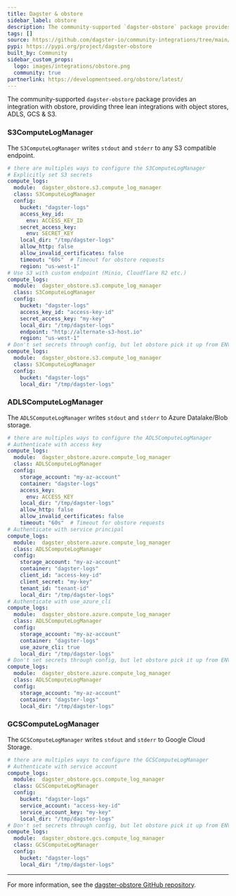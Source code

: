 ```yaml
---
title: Dagster & obstore
sidebar_label: obstore
description: The community-supported `dagster-obstore` package provides an integration with obstore.
tags: []
source: https://github.com/dagster-io/community-integrations/tree/main/libraries/dagster-obstore
pypi: https://pypi.org/project/dagster-obstore
built_by: Community
sidebar_custom_props:
  logo: images/integrations/obstore.png
  community: true
partnerlink: https://developmentseed.org/obstore/latest/
---
```


The community-supported `dagster-obstore` package provides an integration with obstore, providing three lean integrations with object stores, ADLS, GCS & S3.

### S3ComputeLogManager

The `S3ComputeLogManager` writes `stdout` and `stderr` to any S3 compatible endpoint.

```yaml
# there are multiples ways to configure the S3ComputeLogManager
# Explicitly set S3 secrets
compute_logs:
  module:  dagster_obstore.s3.compute_log_manager
  class: S3ComputeLogManager
  config:
    bucket: "dagster-logs"
    access_key_id:
      env: ACCESS_KEY_ID
    secret_access_key:
      env: SECRET_KEY
    local_dir: "/tmp/dagster-logs"
    allow_http: false
    allow_invalid_certificates: false
    timeout: "60s"  # Timeout for obstore requests
    region: "us-west-1"
# Use S3 with custom endpoint (Minio, Cloudflare R2 etc.)
compute_logs:
  module:  dagster_obstore.s3.compute_log_manager
  class: S3ComputeLogManager
  config:
    bucket: "dagster-logs"
    access_key_id: "access-key-id"
    secret_access_key: "my-key"
    local_dir: "/tmp/dagster-logs"
    endpoint: "http://alternate-s3-host.io"
    region: "us-west-1"
# Don't set secrets through config, but let obstore pick it up from ENV VARS
compute_logs:
  module:  dagster_obstore.s3.compute_log_manager
  class: S3ComputeLogManager
  config:
    bucket: "dagster-logs"
    local_dir: "/tmp/dagster-logs"
```

### ADLSComputeLogManager

The `ADLSComputeLogManager` writes `stdout` and `stderr` to Azure Datalake/Blob storage.

```yaml
# there are multiples ways to configure the ADLSComputeLogManager
# Authenticate with access key
compute_logs:
  module:  dagster_obstore.azure.compute_log_manager
  class: ADLSComputeLogManager
  config:
    storage_account: "my-az-account"
    container: "dagster-logs"
    access_key:
      env: ACCESS_KEY
    local_dir: "/tmp/dagster-logs"
    allow_http: false
    allow_invalid_certificates: false
    timeout: "60s"  # Timeout for obstore requests
# Authenticate with service principal
compute_logs:
  module:  dagster_obstore.azure.compute_log_manager
  class: ADLSComputeLogManager
  config:
    storage_account: "my-az-account"
    container: "dagster-logs"
    client_id: "access-key-id"
    client_secret: "my-key"
    tenant_id: "tenant-id"
    local_dir: "/tmp/dagster-logs"
# Authenticate with use_azure_cli
compute_logs:
  module:  dagster_obstore.azure.compute_log_manager
  class: ADLSComputeLogManager
  config:
    storage_account: "my-az-account"
    container: "dagster-logs"
    use_azure_cli: true
    local_dir: "/tmp/dagster-logs"
# Don't set secrets through config, but let obstore pick it up from ENV VARS
compute_logs:
  module:  dagster_obstore.azure.compute_log_manager
  class: ADLSComputeLogManager
  config:
    storage_account: "my-az-account"
    container: "dagster-logs"
    local_dir: "/tmp/dagster-logs"
```

### GCSComputeLogManager

The `GCSComputeLogManager` writes `stdout` and `stderr` to Google Cloud Storage.

```yaml
# there are multiples ways to configure the GCSComputeLogManager
# Authenticate with service account
compute_logs:
  module:  dagster_obstore.gcs.compute_log_manager
  class: GCSComputeLogManager
  config:
    bucket: "dagster-logs"
    service_account: "access-key-id"
    service_account_key: "my-key"
    local_dir: "/tmp/dagster-logs"
# Don't set secrets through config, but let obstore pick it up from ENV VARS
compute_logs:
  module:  dagster_obstore.gcs.compute_log_manager
  class: GCSComputeLogManager
  config:
    bucket: "dagster-logs"
    local_dir: "/tmp/dagster-logs"
```

---

For more information, see the [dagster-obstore GitHub repository](https://github.com/dagster-io/community-integrations/tree/main/libraries/dagster-obstore).
